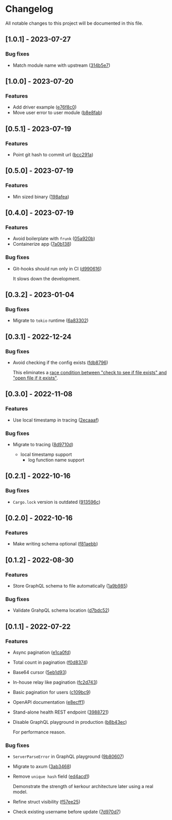 # Changelog

All notable changes to this project will be documented in this file.

## [1.0.1] - 2023-07-27

### Bug fixes

- Match module name with upstream ([314b5e7](https://github.com/azzamsa/tin/commit/314b5e7d843144ece1c3645c1112f5e4fff1ec2b))

## [1.0.0] - 2023-07-20

### Features

- Add driver example ([e76f8c0](https://github.com/azzamsa/tin/commit/e76f8c0059c5d26dc34b677cd79947159f1a066d))
- Move user error to user module ([b8e8fab](https://github.com/azzamsa/tin/commit/b8e8fabc6364983a746b9bbceb6fcf059f503206))

## [0.5.1] - 2023-07-19

### Features

- Point git hash to commit url ([bcc291a](https://github.com/azzamsa/tin/commit/bcc291a54eb971da37a6a2dd55b102e151aa1261))

## [0.5.0] - 2023-07-19

### Features

- Min sized binary ([198afea](https://github.com/azzamsa/tin/commit/198afea463ad3a069c7519c54cf32f582906162f))

## [0.4.0] - 2023-07-19

### Features

- Avoid boilerplate with `frunk` ([05a920b](https://github.com/azzamsa/tin/commit/05a920bd38715746fbe46c2a15a7ce5374b24597))
- Containerize app ([7a0b138](https://github.com/azzamsa/tin/commit/7a0b138520b535877b75e036bd50b77302036e78))

### Bug fixes

- Git-hooks should run only in CI ([d990616](https://github.com/azzamsa/tin/commit/d9906164db7eb30cf66e2ed32edb220c0787fe13))

  It slows down the development.

## [0.3.2] - 2023-01-04

### Bug fixes

- Migrate to `tokio` runtime ([6a83302](https://github.com/azzamsa/tin/commit/6a833026e333129c9eb33a56d8b5d6e1e8984c1b))

## [0.3.1] - 2022-12-24

### Bug fixes

- Avoid checking if the config exists ([fdb8796](https://github.com/azzamsa/tin/commit/fdb8796958f91a3de4f7ca6d794e5099048e86e2))

  This eliminates a [race condition between "check to see if file exists" and "open file if it exists"](https://en.wikipedia.org/wiki/Time-of-check_to_time-of-use).

## [0.3.0] - 2022-11-08

### Features

- Use local timestamp in tracing ([2ecaaaf](https://github.com/azzamsa/tin/commit/2ecaaaf9eb461007dc21fbdc154c86bebd569fca))

### Bug fixes

- Migrate to tracing ([8d9710d](https://github.com/azzamsa/tin/commit/8d9710d83329f4286f32efafcc3db3d03babc67a))

  - local timestamp support
    - log function name support

## [0.2.1] - 2022-10-16

### Bug fixes

- `Cargo.lock` version is outdated ([913596c](https://github.com/azzamsa/tin/commit/913596c4db6c2357492b49766189204dcb9a7b76))

## [0.2.0] - 2022-10-16

### Features

- Make writing schema optional ([f81aebb](https://github.com/azzamsa/tin/commit/f81aebb5a30007aa0b5bed1a6fb660eb1e42789e))

## [0.1.2] - 2022-08-30

### Features

- Store GraphQL schema to file automatically ([1a9b985](https://github.com/azzamsa/tin/commit/1a9b985c0a58baf5b796ec3ce20080d9316f269b))

### Bug fixes

- Validate GrahpQL schema location ([d7bdc52](https://github.com/azzamsa/tin/commit/d7bdc523789a0b7b24f8ebe84119f821176c619a))

## [0.1.1] - 2022-07-22

### Features

- Async pagination ([e1ca0fd](https://github.com/azzamsa/tin/commit/e1ca0fd4f3371eef0dd7eadbf189e7eebb93661c))
- Total count in pagination ([f0d8374](https://github.com/azzamsa/tin/commit/f0d837416b37647f3ea1cd59331f3ba6c9f17314))
- Base64 cursor ([5eb1d93](https://github.com/azzamsa/tin/commit/5eb1d9374236aa37d38b8ad2450c7f0f720959bd))
- In-house relay like pagination ([fc2d743](https://github.com/azzamsa/tin/commit/fc2d74324c68ef63b74960cdcfafe8af4bdb6099))
- Basic pagination for users ([c109bc9](https://github.com/azzamsa/tin/commit/c109bc9df0a548b84323d9342596235f8d4ffdcc))
- OpenAPI documentation ([e8ecff1](https://github.com/azzamsa/tin/commit/e8ecff1b81e2843523a8d551f92ab1a5b66dc348))
- Stand-alone health REST endpoint ([3988721](https://github.com/azzamsa/tin/commit/39887214e948e6d5fb6f1a22b058da0bd59d471e))
- Disable GraphQL playground in production ([b8b43ec](https://github.com/azzamsa/tin/commit/b8b43ece8a59aefe1de6fbc81c4f7b1c3c980d9a))

  For performance reason.

### Bug fixes

- `ServerParseError` in GraphQL playground ([9b80607](https://github.com/azzamsa/tin/commit/9b806076801c02eec2399c0210e27d05e15becb6))
- Migrate to axum ([3ab3468](https://github.com/azzamsa/tin/commit/3ab34682fec5b834376f4e8038e62cc8add7be55))
- Remove `unique hash` field ([ed4acd1](https://github.com/azzamsa/tin/commit/ed4acd1f00c4335b044e80b310ba7d6b1ffcc694))

  Demonstrate the strength of kerkour architecture later using a real model.

- Refine struct visibility ([f57ee25](https://github.com/azzamsa/tin/commit/f57ee25b8ae6f59ed93043739b746329d4887490))
- Check existing username before update ([7d970d7](https://github.com/azzamsa/tin/commit/7d970d77b22494bfc938129b73d9ae91184c4a5f))

